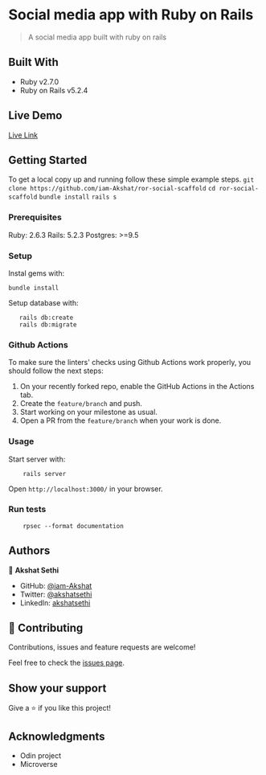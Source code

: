 # Social media app with Ruby on Rails

> A social media app built with ruby on rails

## Built With

- Ruby v2.7.0
- Ruby on Rails v5.2.4

## Live Demo

[Live Link](https://enigmatic-shore-05051.herokuapp.com/users/sign_in)


## Getting Started

To get a local copy up and running follow these simple example steps.
    `git clone https://github.com/iam-Akshat/ror-social-scaffold`
    `cd ror-social-scaffold`
    `bundle install`
    `rails s`

### Prerequisites

Ruby: 2.6.3
Rails: 5.2.3
Postgres: >=9.5

### Setup

Instal gems with:

```
bundle install
```

Setup database with:

```
   rails db:create
   rails db:migrate
```

### Github Actions

To make sure the linters' checks using Github Actions work properly, you should follow the next steps:

1. On your recently forked repo, enable the GitHub Actions in the Actions tab.
2. Create the `feature/branch` and push.
3. Start working on your milestone as usual.
4. Open a PR from the `feature/branch` when your work is done.


### Usage

Start server with:

```
    rails server
```

Open `http://localhost:3000/` in your browser.

### Run tests

```
    rpsec --format documentation
```

## Authors

👤 **Akshat Sethi**

- GitHub: [@iam-Akshat](https://github.com/iam-Akshat)
- Twitter: [@akshatsethi](https://twitter.com/akshatsethi)
- LinkedIn: [akshatsethi](https://linkedin.com/in/akshatsethi)


## 🤝 Contributing

Contributions, issues and feature requests are welcome!

Feel free to check the [issues page](issues/).

## Show your support

Give a ⭐️ if you like this project!

## Acknowledgments
 - Odin project
 - Microverse
